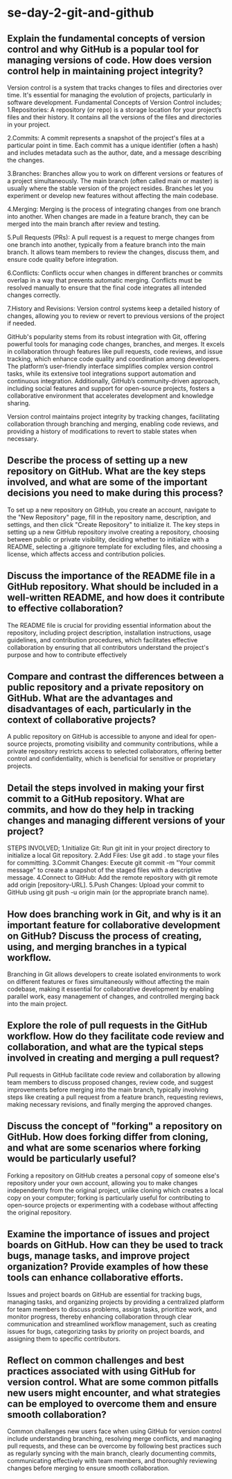 # se-day-2-git-and-github
## Explain the fundamental concepts of version control and why GitHub is a popular tool for managing versions of code. How does version control help in maintaining project integrity?
Version control is a system that tracks changes to files and directories over time. It's essential for managing the evolution of projects, particularly in software development. Fundamental Concepts of Version Control includes;
1.Repositories: A repository (or repo) is a storage location for your project’s files and their history. It contains all the versions of the files and directories in your project.

2.Commits: A commit represents a snapshot of the project's files at a particular point in time. Each commit has a unique identifier (often a hash) and includes metadata such as the author, date, and a message describing the changes.

3.Branches: Branches allow you to work on different versions or features of a project simultaneously. The main branch (often called main or master) is usually where the stable version of the project resides. Branches let you experiment or develop new features without affecting the main codebase.

4.Merging: Merging is the process of integrating changes from one branch into another. When changes are made in a feature branch, they can be merged into the main branch after review and testing.

5.Pull Requests (PRs): A pull request is a request to merge changes from one branch into another, typically from a feature branch into the main branch. It allows team members to review the changes, discuss them, and ensure code quality before integration.

6.Conflicts: Conflicts occur when changes in different branches or commits overlap in a way that prevents automatic merging. Conflicts must be resolved manually to ensure that the final code integrates all intended changes correctly.

7.History and Revisions: Version control systems keep a detailed history of changes, allowing you to review or revert to previous versions of the project if needed.

GitHub's popularity stems from its robust integration with Git, offering powerful tools for managing code changes, branches, and merges. It excels in collaboration through features like pull requests, code reviews, and issue tracking, which enhance code quality and coordination among developers. The platform’s user-friendly interface simplifies complex version control tasks, while its extensive tool integrations support automation and continuous integration. Additionally, GitHub’s community-driven approach, including social features and support for open-source projects, fosters a collaborative environment that accelerates development and knowledge sharing.

Version control maintains project integrity by tracking changes, facilitating collaboration through branching and merging, enabling code reviews, and providing a history of modifications to revert to stable states when necessary.


## Describe the process of setting up a new repository on GitHub. What are the key steps involved, and what are some of the important decisions you need to make during this process?
To set up a new repository on GitHub, you create an account, navigate to the "New Repository" page, fill in the repository name, description, and settings, and then click "Create Repository" to initialize it.
The key steps in setting up a new GitHub repository involve creating a repository, choosing between public or private visibility, deciding whether to initialize with a README, selecting a .gitignore template for excluding files, and choosing a license, which affects access and contribution policies.

## Discuss the importance of the README file in a GitHub repository. What should be included in a well-written README, and how does it contribute to effective collaboration?
The README file is crucial for providing essential information about the repository, including project description, installation instructions, usage guidelines, and contribution procedures, which facilitates effective collaboration by ensuring that all contributors understand the project's purpose and how to contribute effectively

## Compare and contrast the differences between a public repository and a private repository on GitHub. What are the advantages and disadvantages of each, particularly in the context of collaborative projects?
A public repository on GitHub is accessible to anyone and ideal for open-source projects, promoting visibility and community contributions, while a private repository restricts access to selected collaborators, offering better control and confidentiality, which is beneficial for sensitive or proprietary projects.

## Detail the steps involved in making your first commit to a GitHub repository. What are commits, and how do they help in tracking changes and managing different versions of your project?
STEPS INVOLVED;
1.Initialize Git: Run git init in your project directory to initialize a local Git repository.
2.Add Files: Use git add . to stage your files for committing.
3.Commit Changes: Execute git commit -m "Your commit message" to create a snapshot of the staged files with a descriptive message.
4.Connect to GitHub: Add the remote repository with git remote add origin [repository-URL].
5.Push Changes: Upload your commit to GitHub using git push -u origin main (or the appropriate branch name).

## How does branching work in Git, and why is it an important feature for collaborative development on GitHub? Discuss the process of creating, using, and merging branches in a typical workflow.
Branching in Git allows developers to create isolated environments to work on different features or fixes simultaneously without affecting the main codebase, making it essential for collaborative development by enabling parallel work, easy management of changes, and controlled merging back into the main project.

## Explore the role of pull requests in the GitHub workflow. How do they facilitate code review and collaboration, and what are the typical steps involved in creating and merging a pull request?
Pull requests in GitHub facilitate code review and collaboration by allowing team members to discuss proposed changes, review code, and suggest improvements before merging into the main branch, typically involving steps like creating a pull request from a feature branch, requesting reviews, making necessary revisions, and finally merging the approved changes.

## Discuss the concept of "forking" a repository on GitHub. How does forking differ from cloning, and what are some scenarios where forking would be particularly useful?
Forking a repository on GitHub creates a personal copy of someone else's repository under your own account, allowing you to make changes independently from the original project, unlike cloning which creates a local copy on your computer; forking is particularly useful for contributing to open-source projects or experimenting with a codebase without affecting the original repository.

## Examine the importance of issues and project boards on GitHub. How can they be used to track bugs, manage tasks, and improve project organization? Provide examples of how these tools can enhance collaborative efforts.
Issues and project boards on GitHub are essential for tracking bugs, managing tasks, and organizing projects by providing a centralized platform for team members to discuss problems, assign tasks, prioritize work, and monitor progress, thereby enhancing collaboration through clear communication and streamlined workflow management, such as creating issues for bugs, categorizing tasks by priority on project boards, and assigning them to specific contributors.

## Reflect on common challenges and best practices associated with using GitHub for version control. What are some common pitfalls new users might encounter, and what strategies can be employed to overcome them and ensure smooth collaboration?
Common challenges new users face when using GitHub for version control include understanding branching, resolving merge conflicts, and managing pull requests, and these can be overcome by following best practices such as regularly syncing with the main branch, clearly documenting commits, communicating effectively with team members, and thoroughly reviewing changes before merging to ensure smooth collaboration.
